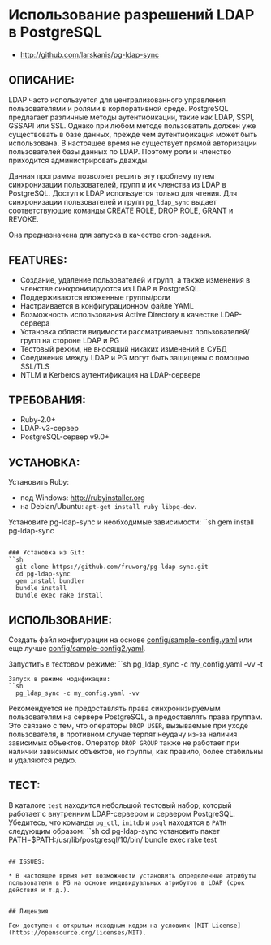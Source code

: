 # Использование разрешений LDAP в PostgreSQL

* http://github.com/larskanis/pg-ldap-sync

## ОПИСАНИЕ:

LDAP часто используется для централизованного управления пользователями и ролями в корпоративной среде.
PostgreSQL предлагает различные методы аутентификации, такие как LDAP, SSPI, GSSAPI или SSL.
Однако при любом методе пользователь должен уже существовать в базе данных, прежде чем аутентификация может быть использована.
В настоящее время не существует прямой авторизации пользователей базы данных по LDAP.
Поэтому роли и членство приходится администрировать дважды.

Данная программа позволяет решить эту проблему путем синхронизации пользователей, групп и их членства из LDAP в PostgreSQL.
Доступ к LDAP используется только для чтения.
Для синхронизации пользователей и групп `pg_ldap_sync` выдает соответствующие команды CREATE ROLE, DROP ROLE, GRANT и REVOKE.

Она предназначена для запуска в качестве cron-задания.

## FEATURES:

* Создание, удаление пользователей и групп, а также изменения в членстве синхронизируются из LDAP в PostgreSQL.
* Поддерживаются вложенные группы/роли
* Настраивается в конфигурационном файле YAML
* Возможность использования Active Directory в качестве LDAP-сервера
* Установка области видимости рассматриваемых пользователей/групп на стороне LDAP и PG
* Тестовый режим, не вносящий никаких изменений в СУБД
* Соединения между LDAP и PG могут быть защищены с помощью SSL/TLS
* NTLM и Kerberos аутентификация на LDAP-сервере

## ТРЕБОВАНИЯ:

* Ruby-2.0+
* LDAP-v3-сервер
* PostgreSQL-сервер v9.0+

## УСТАНОВКА:

Установить Ruby:

* под Windows: http://rubyinstaller.org
* на Debian/Ubuntu: `apt-get install ruby libpq-dev`.

Установите pg-ldap-sync и необходимые зависимости:
``sh
  gem install pg-ldap-sync
```

### Установка из Git:
``sh
  git clone https://github.com/fruworg/pg-ldap-sync.git
  cd pg-ldap-sync
  gem install bundler
  bundle install
  bundle exec rake install
```

## ИСПОЛЬЗОВАНИЕ:

Создать файл конфигурации на основе
[config/sample-config.yaml](https://github.com/fruworg/pg-ldap-sync/blob/master/config/sample-config.yaml)
или еще лучше
[config/sample-config2.yaml](https://github.com/fruworg/pg-ldap-sync/blob/master/config/sample-config2.yaml).

Запустить в тестовом режиме:
``sh
  pg_ldap_sync -c my_config.yaml -vv -t
```
Запуск в режиме модификации:
``sh
  pg_ldap_sync -c my_config.yaml -vv
```

Рекомендуется не предоставлять права синхронизируемым пользователям на сервере PostgreSQL, а предоставлять права группам.
Это связано с тем, что операторы `DROP USER`, вызываемые при уходе пользователя, в противном случае терпят неудачу из-за наличия зависимых объектов.
Оператор `DROP GROUP` также не работает при наличии зависимых объектов, но группы, как правило, более стабильны и удаляются редко.


## ТЕСТ:
В каталоге `test` находится небольшой тестовый набор, который работает с внутренним LDAP-сервером и сервером PostgreSQL. Убедитесь, что команды `pg_ctl`, `initdb` и `psql` находятся в `PATH` следующим образом:
``sh
  cd pg-ldap-sync
  установить пакет
  PATH=$PATH:/usr/lib/postgresql/10/bin/ bundle exec rake test
```

## ISSUES:

* В настоящее время нет возможности установить определенные атрибуты пользователя в PG на основе индивидуальных атрибутов в LDAP (срок действия и т.д.).


## Лицензия

Гем доступен с открытым исходным кодом на условиях [MIT License](https://opensource.org/licenses/MIT).

